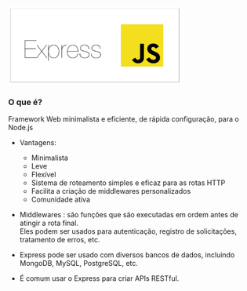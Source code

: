 <img src="/.recursos/img/express.png" width="70%" height="70%" />

### O que é?

Framework Web minimalista e eficiente, de rápida configuração, para o Node.js

- Vantagens:
    - Minimalista
    - Leve
    - Flexível
    - Sistema de roteamento simples e eficaz para as rotas HTTP
    - Facilita a criação de middlewares personalizados
    - Comunidade ativa
 
- Middlewares : são funções que são executadas em ordem antes de atingir a rota final.  
Eles podem ser usados para autenticação, registro de solicitações, tratamento de erros, etc.

- Express pode ser usado com diversos bancos de dados, incluindo MongoDB, MySQL, PostgreSQL, etc.

- É comum usar o Express para criar APIs RESTful.
    